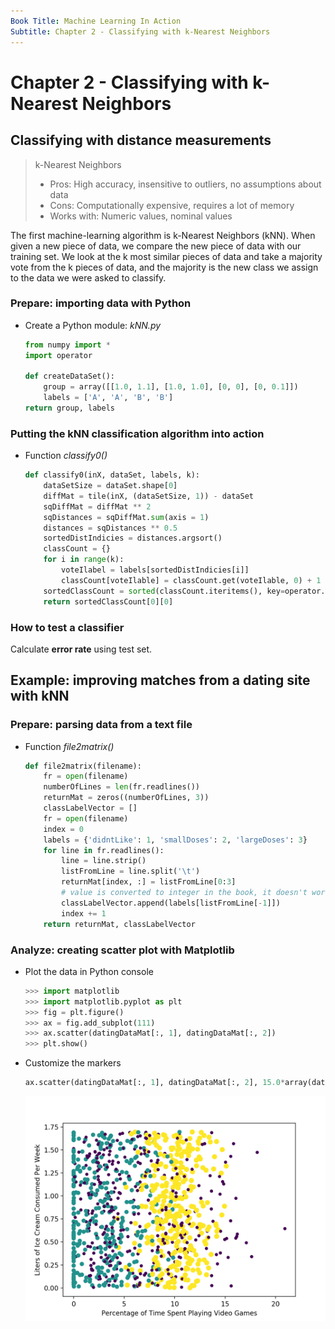 ```yaml
---
Book Title: Machine Learning In Action
Subtitle: Chapter 2 - Classifying with k-Nearest Neighbors
---
```


# Chapter 2 - Classifying with k-Nearest Neighbors

## Classifying with distance measurements

> k-Nearest Neighbors
> - Pros: High accuracy, insensitive to outliers, no assumptions about data
> - Cons: Computationally expensive, requires a lot of memory
> - Works with: Numeric values, nominal values

The first machine-learning algorithm is k-Nearest Neighbors (kNN). When given a new piece of data, we compare the new piece of data with our training set. We look at the k most similar pieces of data and take a majority vote from the k pieces of data, and the majority is the new class we assign to the data we were asked to classify.

### Prepare: importing data with Python

* Create a Python module: *kNN.py*

    ```Python
    from numpy import *
    import operator

    def createDataSet():
        group = array([[1.0, 1.1], [1.0, 1.0], [0, 0], [0, 0.1]])
        labels = ['A', 'A', 'B', 'B']
    return group, labels
    ```

### Putting the kNN classification algorithm into action

* Function *classify0()*

    ```Python
    def classify0(inX, dataSet, labels, k):
        dataSetSize = dataSet.shape[0]
        diffMat = tile(inX, (dataSetSize, 1)) - dataSet
        sqDiffMat = diffMat ** 2
        sqDistances = sqDiffMat.sum(axis = 1)
        distances = sqDistances ** 0.5
        sortedDistIndicies = distances.argsort()
        classCount = {}
        for i in range(k):
            voteIlabel = labels[sortedDistIndicies[i]]
            classCount[voteIlable] = classCount.get(voteIlable, 0) + 1
        sortedClassCount = sorted(classCount.iteritems(), key=operator.itemgetter(1), reverse=True)
        return sortedClassCount[0][0]
    ```

### How to test a classifier

Calculate **error rate** using test set.

## Example: improving matches from a dating site with kNN

### Prepare: parsing data from a text file

* Function *file2matrix()*

    ```Python
    def file2matrix(filename):
        fr = open(filename)
        numberOfLines = len(fr.readlines())
        returnMat = zeros((numberOfLines, 3))
        classLabelVector = []
        fr = open(filename)
        index = 0
        labels = {'didntLike': 1, 'smallDoses': 2, 'largeDoses': 3}
        for line in fr.readlines():
            line = line.strip()
            listFromLine = line.split('\t')
            returnMat[index, :] = listFromLine[0:3]
            # value is converted to integer in the book, it doesn't work on my system
            classLabelVector.append(labels[listFromLine[-1]])
            index += 1
        return returnMat, classLabelVector
    ```

### Analyze: creating scatter plot with Matplotlib

* Plot the data in Python console

    ```Python
    >>> import matplotlib
    >>> import matplotlib.pyplot as plt
    >>> fig = plt.figure()
    >>> ax = fig.add_subplot(111)
    >>> ax.scatter(datingDataMat[:, 1], datingDataMat[:, 2])
    >>> plt.show()
    ```

* Customize the markers

    ```Python
    ax.scatter(datingDataMat[:, 1], datingDataMat[:, 2], 15.0*array(datingLabels), 15.0*array(datingLabels))
    ```

    ![Visualing Data](static/img/figure2-1.png)
